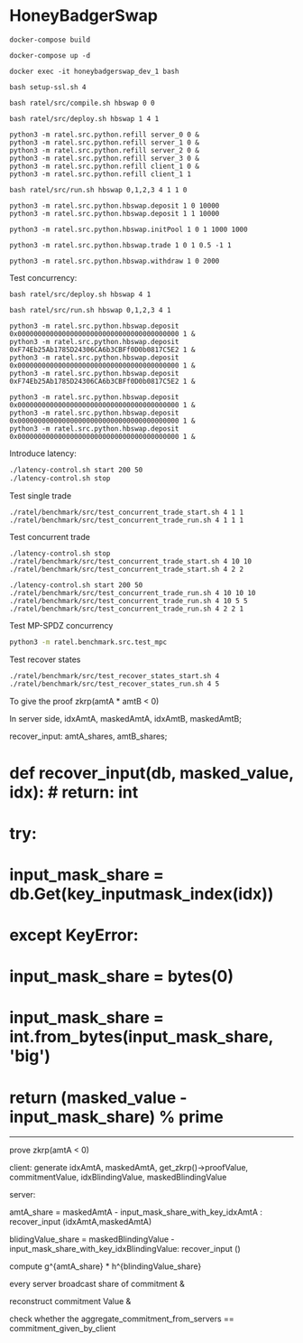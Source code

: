 # HoneyBadgerSwap

`docker-compose build`

`docker-compose up -d`

`docker exec -it honeybadgerswap_dev_1 bash`

`bash setup-ssl.sh 4`

`bash ratel/src/compile.sh hbswap 0 0`

`bash ratel/src/deploy.sh hbswap 1 4 1`

```
python3 -m ratel.src.python.refill server_0 0 &
python3 -m ratel.src.python.refill server_1 0 &
python3 -m ratel.src.python.refill server_2 0 &
python3 -m ratel.src.python.refill server_3 0 &
python3 -m ratel.src.python.refill client_1 0 &
python3 -m ratel.src.python.refill client_1 1
```

`bash ratel/src/run.sh hbswap 0,1,2,3 4 1 1 0`

```
python3 -m ratel.src.python.hbswap.deposit 1 0 10000
python3 -m ratel.src.python.hbswap.deposit 1 1 10000
```

`python3 -m ratel.src.python.hbswap.initPool 1 0 1 1000 1000`

`python3 -m ratel.src.python.hbswap.trade 1 0 1 0.5 -1 1`

`python3 -m ratel.src.python.hbswap.withdraw 1 0 2000`



Test concurrency:
```
bash ratel/src/deploy.sh hbswap 4 1

bash ratel/src/run.sh hbswap 0,1,2,3 4 1

python3 -m ratel.src.python.hbswap.deposit 0x0000000000000000000000000000000000000000 1 &
python3 -m ratel.src.python.hbswap.deposit 0xF74Eb25Ab1785D24306CA6b3CBFf0D0b0817C5E2 1 &
python3 -m ratel.src.python.hbswap.deposit 0x0000000000000000000000000000000000000000 1 &
python3 -m ratel.src.python.hbswap.deposit 0xF74Eb25Ab1785D24306CA6b3CBFf0D0b0817C5E2 1 &

python3 -m ratel.src.python.hbswap.deposit 0x0000000000000000000000000000000000000000 1 &
python3 -m ratel.src.python.hbswap.deposit 0x0000000000000000000000000000000000000000 1 &
python3 -m ratel.src.python.hbswap.deposit 0x0000000000000000000000000000000000000000 1 &

```

Introduce latency:
```bash
./latency-control.sh start 200 50
./latency-control.sh stop
```

Test single trade
```
./ratel/benchmark/src/test_concurrent_trade_start.sh 4 1 1
./ratel/benchmark/src/test_concurrent_trade_run.sh 4 1 1 1
```

Test concurrent trade
```
./latency-control.sh stop
./ratel/benchmark/src/test_concurrent_trade_start.sh 4 10 10
./ratel/benchmark/src/test_concurrent_trade_start.sh 4 2 2

./latency-control.sh start 200 50
./ratel/benchmark/src/test_concurrent_trade_run.sh 4 10 10 10
./ratel/benchmark/src/test_concurrent_trade_run.sh 4 10 5 5
./ratel/benchmark/src/test_concurrent_trade_run.sh 4 2 2 1
```

Test MP-SPDZ concurrency
```bash
python3 -m ratel.benchmark.src.test_mpc
```

Test recover states
```bash
./ratel/benchmark/src/test_recover_states_start.sh 4
./ratel/benchmark/src/test_recover_states_run.sh 4 5
```

To give the proof zkrp(amtA * amtB < 0)

In server side, idxAmtA, maskedAmtA, idxAmtB, maskedAmtB; 

recover_input: amtA_shares, amtB_shares;











# def recover_input(db, masked_value, idx): # return: int
#     try:
#         input_mask_share = db.Get(key_inputmask_index(idx))
#     except KeyError:
#         input_mask_share = bytes(0)
#     input_mask_share = int.from_bytes(input_mask_share, 'big')
#     return (masked_value - input_mask_share) % prime



----------------------------------------------------------------

prove zkrp(amtA < 0)

client: generate idxAmtA, maskedAmtA,    get_zkrp()->proofValue, commitmentValue, idxBlindingValue, maskedBlindingValue

server:

amtA_share = maskedAmtA - input_mask_share_with_key_idxAmtA : recover_input (idxAmtA,maskedAmtA)

blidingValue_share = maskedBlindingValue - input_mask_share_with_key_idxBlindingValue: recover_input ()

compute g^{amtA_share} * h^{blindingValue_share}



every server broadcast share of commitment & 

reconstruct commitment Value & 

check whether the aggregate_commitment_from_servers == commitment_given_by_client



